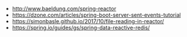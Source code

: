 - http://www.baeldung.com/spring-reactor
- https://dzone.com/articles/spring-boot-server-sent-events-tutorial
- https://simonbasle.github.io/2017/10/file-reading-in-reactor/
- https://spring.io/guides/gs/spring-data-reactive-redis/